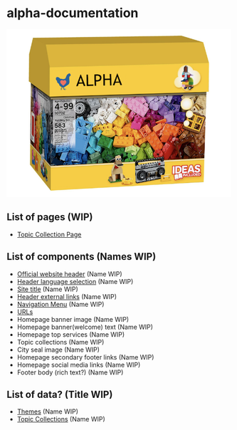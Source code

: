 # alpha-documentation

![Box](chickenblock.png)

## List of pages (WIP)

- [Topic Collection Page](topic_collection_page.md)

## List of components (Names WIP)

- [Official website header](official_website_header.md) (Name WIP)
- [Header language selection](header_language_selection.md) (Name WIP)
- [Site title](site_title.md) (Name WIP)
- [Header external links](header_external_links.md) (Name WIP)
- [Navigation Menu](navigation_menu.md) (Name WIP)
- [URLs](urls.md)
- Homepage banner image (Name WIP)
- Homepage banner(welcome) text (Name WIP)
- Homepage top services (Name WIP)
- Topic collections (Name WIP)
- City seal image (Name WIP)
- Homepage secondary footer links (Name WIP)
- Homepage social media links (Name WIP)
- Footer body (rich text?) (Name WIP)

## List of data? (Title WIP)

- [Themes](themes.md) (Name WIP)
- [Topic Collections](topic_collections.md) (Name WIP)
